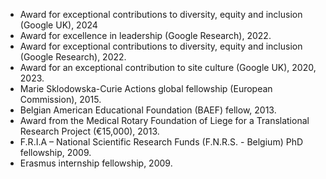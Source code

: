 - Award for exceptional contributions to diversity, equity and inclusion (Google UK), 2024
- Award for excellence in leadership (Google Research), 2022.
- Award for exceptional contributions to diversity, equity and inclusion (Google Research), 2022.
- Award for an exceptional contribution to site culture (Google UK), 2020, 2023.
- Marie Sklodowska-Curie Actions global fellowship (European Commission), 2015.
- Belgian American Educational Foundation (BAEF) fellow, 2013.
- Award from the Medical Rotary Foundation of Liege for a Translational Research Project (€15,000), 2013.
- F.R.I.A – National Scientific Research Funds (F.N.R.S. - Belgium) PhD fellowship, 2009.
- Erasmus internship fellowship, 2009.
